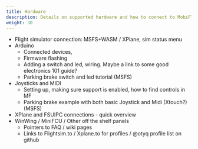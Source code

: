 ```yaml
---
title: Hardware
description: Details on supported hardware and how to connect to MobiFlight
weight: 30
---
```


- Flight simulator connection: MSFS+WASM / XPlane, sim status menu
- Arduino
  - Connected devices,
  - Firmware flashing
  - Adding a switch and led, wiring. Maybe a link to some good electronics 101 guide?
  - Parking brake switch and led tutorial (MSFS)
- Joysticks and MIDI
  - Setting up, making sure support is enabled, how to find controls in MF
  - Parking brake example with both basic Joystick and Midi (Xtouch?) (MSFS)
- XPlane and FSUIPC connections - quick overview
- WinWing / MiniFCU / Other off the shelf panels
  - Pointers to FAQ / wiki pages
  - Links to Flightsim.to / Xplane.to for profiles / @otyq profile list on github
